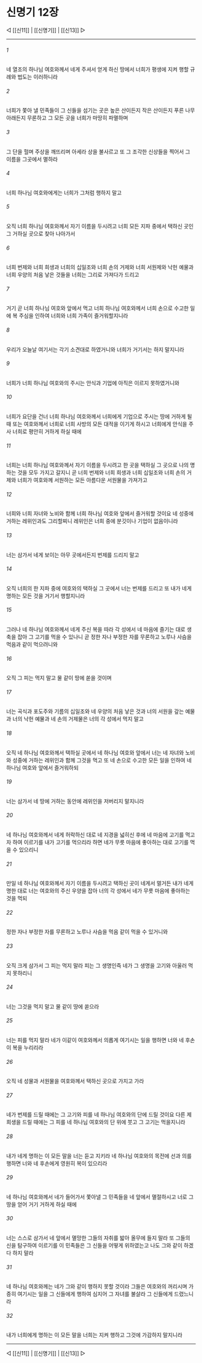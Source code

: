 # 신명기 12장

◁ [[신11]] | [[신명기]] | [[신13]] ▷
***

###### 1
네 열조의 하나님 여호와께서 네게 주셔서 얻게 하신 땅에서 너희가 평생에 지켜 행할 규례와 법도는 이러하니라

###### 2
너희가 쫓아 낼 민족들이 그 신들을 섬기는 곳은 높은 산이든지 작은 산이든지 푸른 나무 아래든지 무론하고 그 모든 곳을 너희가 마땅히 파멸하며

###### 3
그 단을 헐며 주상을 깨뜨리며 아세라 상을 불사르고 또 그 조각한 신상들을 찍어서 그 이름을 그곳에서 멸하라

###### 4
너희 하나님 여호와에게는 너희가 그처럼 행하지 말고

###### 5
오직 너희 하나님 여호와께서 자기 이름을 두시려고 너희 모든 지파 중에서 택하신 곳인 그 거하실 곳으로 찾아 나아가서

###### 6
너희 번제와 너희 희생과 너희의 십일조와 너희 손의 거제와 너희 서원제와 낙헌 예물과 너희 우양의 처음 낳은 것들을 너희는 그리로 가져다가 드리고

###### 7
거기 곧 너희 하나님 여호와 앞에서 먹고 너희 하나님 여호와께서 너희 손으로 수고한 일에 복 주심을 인하여 너희와 너희 가족이 즐거워할지니라

###### 8
우리가 오늘날 여기서는 각기 소견대로 하였거니와 너희가 거기서는 하지 말지니라

###### 9
너희가 너희 하나님 여호와의 주시는 안식과 기업에 아직은 이르지 못하였거니와

###### 10
너희가 요단을 건너 너희 하나님 여호와께서 너희에게 기업으로 주시는 땅에 거하게 될 때 또는 여호와께서 너희로 너희 사방의 모든 대적을 이기게 하시고 너희에게 안식을 주사 너희로 평안히 거하게 하실 때에

###### 11
너희는 너희 하나님 여호와께서 자기 이름을 두시려고 한 곳을 택하실 그 곳으로 나의 명하는 것을 모두 가지고 갈지니 곧 너희 번제와 너희 희생과 너희 십일조와 너희 손의 거제와 너희가 여호와께 서원하는 모든 아름다운 서원물을 가져가고

###### 12
너희와 너희 자녀와 노비와 함께 너희 하나님 여호와 앞에서 즐거워할 것이요 네 성중에 거하는 레위인과도 그리할찌니 레위인은 너희 중에 분깃이나 기업이 없음이니라

###### 13
너는 삼가서 네게 보이는 아무 곳에서든지 번제를 드리지 말고

###### 14
오직 너희의 한 지파 중에 여호와의 택하실 그 곳에서 너는 번제를 드리고 또 내가 네게 명하는 모든 것을 거기서 행할지니라

###### 15
그러나 네 하나님 여호와께서 네게 주신 복을 따라 각 성에서 네 마음에 즐기는 대로 생축을 잡아 그 고기를 먹을 수 있나니 곧 정한 자나 부정한 자를 무론하고 노루나 사슴을 먹음과 같이 먹으려니와

###### 16
오직 그 피는 먹지 말고 물 같이 땅에 쏟을 것이며

###### 17
너는 곡식과 포도주와 기름의 십일조와 네 우양의 처음 낳은 것과 너의 서원을 갚는 예물과 너의 낙헌 예물과 네 손의 거제물은 너의 각 성에서 먹지 말고

###### 18
오직 네 하나님 여호와께서 택하실 곳에서 네 하나님 여호와 앞에서 너는 네 자녀와 노비와 성중에 거하는 레위인과 함께 그것을 먹고 또 네 손으로 수고한 모든 일을 인하여 네 하나님 여호와 앞에서 즐거워하되

###### 19
너는 삼가서 네 땅에 거하는 동안에 레위인을 저버리지 말지니라

###### 20
네 하나님 여호와께서 네게 허락하신 대로 네 지경을 넓히신 후에 네 마음에 고기를 먹고자 하여 이르기를 내가 고기를 먹으리라 하면 네가 무릇 마음에 좋아하는 대로 고기를 먹을 수 있으리니

###### 21
만일 네 하나님 여호와께서 자기 이름을 두시려고 택하신 곳이 네게서 멀거든 내가 네게 명한 대로 너는 여호와의 주신 우양을 잡아 너의 각 성에서 네가 무릇 마음에 좋아하는 것을 먹되

###### 22
정한 자나 부정한 자를 무론하고 노루나 사슴을 먹음 같이 먹을 수 있거니와

###### 23
오직 크게 삼가서 그 피는 먹지 말라 피는 그 생명인즉 네가 그 생명을 고기와 아울러 먹지 못하리니

###### 24
너는 그것을 먹지 말고 물 같이 땅에 쏟으라

###### 25
너는 피를 먹지 말라 네가 이같이 여호와께서 의롭게 여기시는 일을 행하면 너와 네 후손이 복을 누리리라

###### 26
오직 네 성물과 서원물을 여호와께서 택하신 곳으로 가지고 가라

###### 27
네가 번제를 드릴 때에는 그 고기와 피를 네 하나님 여호와의 단에 드릴 것이요 다른 제 희생을 드릴 때에는 그 피를 네 하나님 여호와의 단 위에 붓고 그 고기는 먹을지니라

###### 28
내가 네게 명하는 이 모든 말을 너는 듣고 지키라 네 하나님 여호와의 목전에 선과 의를 행하면 너와 네 후손에게 영원히 복이 있으리라

###### 29
네 하나님 여호와께서 네가 들어가서 쫓아낼 그 민족들을 네 앞에서 멸절하시고 너로 그 땅을 얻어 거기 거하게 하실 때에

###### 30
너는 스스로 삼가서 네 앞에서 멸망한 그들의 자취를 밟아 올무에 들지 말라 또 그들의 신을 탐구하여 이르기를 이 민족들은 그 신들을 어떻게 위하였는고 나도 그와 같이 하겠다 하지 말라

###### 31
네 하나님 여호와께는 네가 그와 같이 행하지 못할 것이라 그들은 여호와의 꺼리시며 가증히 여기시는 일을 그 신들에게 행하여 심지어 그 자녀를 불살라 그 신들에게 드렸느니라

###### 32
내가 너희에게 명하는 이 모든 말을 너희는 지켜 행하고 그것에 가감하지 말지니라

***
◁ [[신11]] | [[신명기]] | [[신13]] ▷